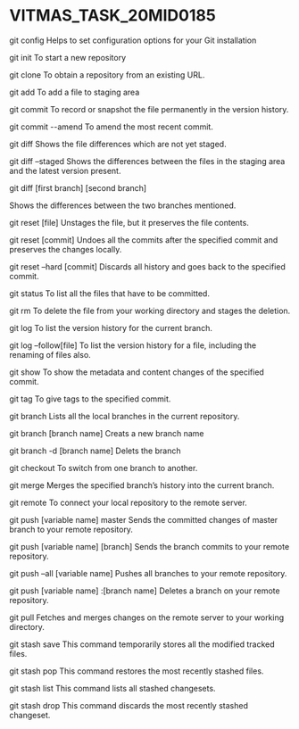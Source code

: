 # VITMAS_TASK_20MID0185
git config
Helps to set configuration options for your Git installation

git init
To start a new repository

git clone
To obtain a repository from an existing URL.

git add
To add a file to staging area

git commit
To record or snapshot the file permanently in the version history.

git commit --amend
To amend the most recent commit.

git diff
Shows the file differences which are not yet staged.

git diff –staged
Shows the differences between the files in the staging area and the latest version present.

git diff [first branch] [second branch]

Shows the differences between the two branches mentioned.

git reset [file]
Unstages the file, but it preserves the file contents.

git reset [commit]
Undoes all the commits after the specified commit and preserves the changes locally.

git reset –hard [commit]
Discards all history and goes back to the specified commit.

git status
To list all the files that have to be committed.

git rm
To delete the file from your working directory and stages the deletion.

git log
To list the version history for the current branch.

git log –follow[file]
To list the version history for a file, including the renaming of files also.

git show
To show the metadata and content changes of the specified commit.

git tag
To give tags to the specified commit.

git branch
Lists all the local branches in the current repository.

git branch [branch name]
Creats a new branch name

git branch -d [branch name]
Delets the branch

git checkout
To switch from one branch to another.

git merge
Merges the specified branch’s history into the current branch.

git remote
To connect your local repository to the remote server.

git push [variable name] master
Sends the committed changes of master branch to your remote repository.

git push [variable name] [branch]
Sends the branch commits to your remote repository.

git push –all [variable name]
Pushes all branches to your remote repository.

git push [variable name] :[branch name]
Deletes a branch on your remote repository.

git pull
Fetches and merges changes on the remote server to your working directory.

git stash save
This command temporarily stores all the modified tracked files.

git stash pop
This command restores the most recently stashed files.

git stash list
This command lists all stashed changesets.

git stash drop
This command discards the most recently stashed changeset.
